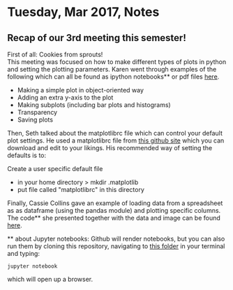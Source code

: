 # Tuesday, Mar 2017, Notes

## Recap of our 3rd meeting this semester!

First of all: Cookies from sprouts!<br>
This meeting was focused on how to make different types of plots in python and setting the plotting parameters. 
Karen went through examples of the following which can all be found as ipython notebooks** or pdf files 
[here](https://github.com/prickly-pythons/prickly-pythons/blob/master/code_from_meetings/making_plots/).
- Making a simple plot in object-oriented way
- Adding an extra y-axis to the plot
- Making subplots (including bar plots and histograms)
- Transparency
- Saving plots

Then, Seth talked about the matplotlibrc file which can control your default plot settings. 
He used a matplotlibrc file from [this github site](https://github.com/spacetelescope/pylunch/tree/master/4-matplotlib) which you can download and edit to your likings. 
His recommended way of setting the defaults is to:

Create a user specific default file
   - in your home directory > mkdir .matplotlib
   - put file called "matplotlibrc" in this directory

Finally, Cassie Collins gave an example of loading data from a spreadsheet as as dataframe (using the pandas module) 
and plotting specific columns. The code** she presented together with the data and image can be found 
[here](https://github.com/prickly-pythons/prickly-pythons/tree/master/code_from_meetings/making_plots/crater_example). 

** about Jupyter notebooks: Github will render notebooks, but you can also run them by cloning this repository, 
navigating to [this folder](https://github.com/prickly-pythons/prickly-pythons/tree/master/code_from_meetings/making_plots/crater_example) 
in your terminal and typing:
```
jupyter notebook
```
which will open up a browser.
